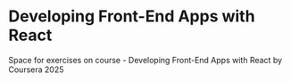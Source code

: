 # Developing Front-End Apps with React
Space for exercises on course - Developing Front-End Apps with React by Coursera
2025
